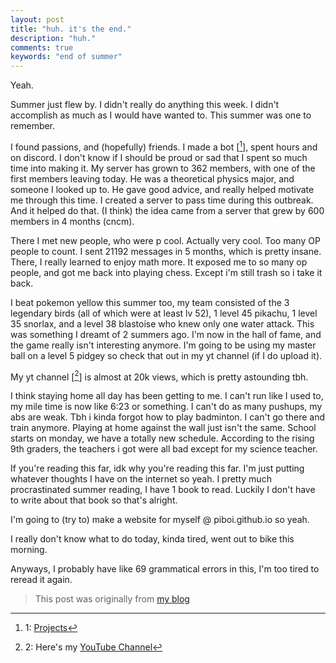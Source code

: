 ```yaml
---
layout: post
title: "huh. it's the end."
description: "huh."
comments: true
keywords: "end of summer"
---
```


Yeah.

Summer just flew by. I didn't really do anything this week. I didn't accomplish as much as I would have wanted to. This summer was one to remember.

I found passions, and (hopefully) friends. I made a bot [[^1]], spent hours and on discord. I don't know if I should be proud or sad that I spent so much time into making it. My server has grown to 362 members, with one of the first members leaving today. He was a theoretical physics major, and someone I looked up to. He gave good advice, and really helped motivate me through this time. I created a server to pass time during this outbreak. And it helped do that. (I think) the idea came from a server that grew by 600 members in 4 months (cncm).

There I met new people, who were p cool. Actually very cool. Too many OP people to count. I sent 21192 messages in 5 months, which is pretty insane. There, I really learned to enjoy math more. It exposed me to so many op people, and got me back into playing chess. Except i'm still trash so i take it back.

I beat pokemon yellow this summer too, my team consisted of the 3 legendary birds (all of which were at least lv 52), 1 level 45 pikachu, 1 level 35 snorlax, and a level 38 blastoise who knew only one water attack. This was something I dreamt of 2 summers ago. I'm now in the hall of fame, and the game really isn't interesting anymore. I'm going to be using my master ball on a level 5 pidgey so check that out in my yt channel (if I do upload it).

My yt channel [[^2]] is almost at 20k views, which is pretty astounding tbh.

I think staying home all day has been getting to me. I can't run like I used to, my mile time is now like 6:23 or something. I can't do as many pushups, my abs are weak. Tbh i kinda forgot how to play badminton. I can't go there and train anymore. Playing at home against the wall just isn't the same. School starts on monday, we have a totally new schedule. According to the rising 9th graders, the teachers i got were all bad except for my science teacher.

If you're reading this far, idk why you're reading this far. I'm just putting whatever thoughts I have on the internet so yeah. I pretty much procrastinated summer reading, I have 1 book to read. Luckily I don't have to write about that book so that's alright.

I'm going to (try to) make a website for myself @ piboi.github.io so yeah.

I really don't know what to do today, kinda tired, went out to bike this morning.

Anyways, I probably have like 69 grammatical errors in this, I'm too tired to reread it again.


[^1]: 1: [Projects](https://piboi.github.io/projects/)
[^2]: 2: Here's my [YouTube Channel](https://bit.ly/vectorbadminton)

>This post was originally from [my blog](https://artofproblemsolving.com/community/c1166939h2242969_huh_its_the_end)
